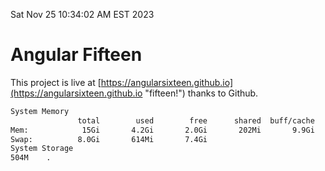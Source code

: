 Sat Nov 25 10:34:02 AM EST 2023

# Angular Fifteen


This project is live at [https://angularsixteen.github.io](https://angularsixteen.github.io "fifteen!") thanks to Github.

```bash
System Memory
               total        used        free      shared  buff/cache   available
Mem:            15Gi       4.2Gi       2.0Gi       202Mi       9.9Gi        11Gi
Swap:          8.0Gi       614Mi       7.4Gi
System Storage
504M	.
```
```bash
